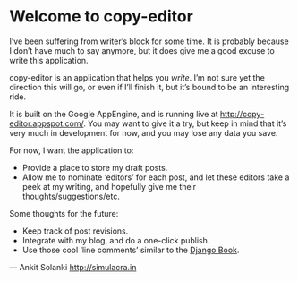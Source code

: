 # Welcome to copy-editor

I’ve been suffering from writer’s block for some time. It is probably
because I don’t have much to say anymore, but it does give me a good
excuse to write this application.

copy-editor is an application that helps you *write*. I’m not sure yet
the direction this will go, or even if I’ll finish it, but it’s bound to
be an interesting ride. 

It is built on the Google AppEngine, and is running live at
<http://copy-editor.appspot.com/>. You may want to give it a try, but
keep in mind that it’s very much in development for now, and you may
lose any data you save.

For now, I want the application to: 

 - Provide a place to store my draft posts.
 - Allow me to nominate ‘editors’ for each post, and let these editors
   take a peek at my writing, and hopefully give me their 
   thoughts/suggestions/etc. 

Some thoughts for the future: 

 - Keep track of post revisions.
 - Integrate with my blog, and do a one-click publish.
 - Use those cool ‘line comments’ similar to the [Django Book][1].

— Ankit Solanki <http://simulacra.in>

  [1]: http://www.djangobook.com/
